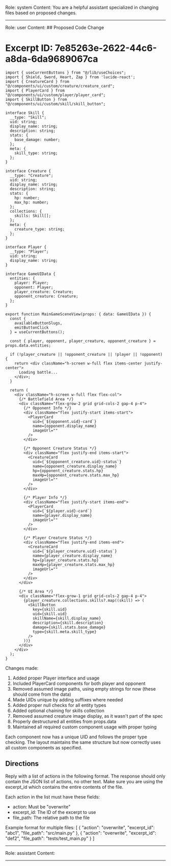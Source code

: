 Role: system
Content: You are a helpful assistant specialized in changing files based on proposed changes.
__________________
Role: user
Content: ## Proposed Code Change
# Excerpt ID: 7e85263e-2622-44c6-a8da-6da9689067ca
```tsx main_game/templates/MainGameScene.tsx
import { useCurrentButtons } from "@/lib/useChoices";
import { Shield, Sword, Heart, Zap } from 'lucide-react';
import { CreatureCard } from "@/components/ui/custom/creature/creature_card";
import { PlayerCard } from "@/components/ui/custom/player/player_card";
import { SkillButton } from "@/components/ui/custom/skill/skill_button";

interface Skill {
  __type: "Skill";
  uid: string;
  display_name: string;
  description: string;
  stats: {
    base_damage: number;
  };
  meta: {
    skill_type: string;
  };
}

interface Creature {
  __type: "Creature";
  uid: string;
  display_name: string;
  description: string;
  stats: {
    hp: number;
    max_hp: number;
  };
  collections: {
    skills: Skill[];
  };
  meta: {
    creature_type: string;
  };
}

interface Player {
  __type: "Player";
  uid: string;
  display_name: string;
}

interface GameUIData {
  entities: {
    player: Player;
    opponent: Player;
    player_creature: Creature;
    opponent_creature: Creature;
  };
}

export function MainGameSceneView(props: { data: GameUIData }) {
  const {
    availableButtonSlugs,
    emitButtonClick
  } = useCurrentButtons();

  const { player, opponent, player_creature, opponent_creature } = props.data.entities;

  if (!player_creature || !opponent_creature || !player || !opponent) {
    return <div className="h-screen w-full flex items-center justify-center">
      Loading battle...
    </div>;
  }

  return (
    <div className="h-screen w-full flex flex-col">
      {/* Battlefield Area */}
      <div className="flex-grow-2 grid grid-cols-2 gap-4 p-4">
        {/* Opponent Info */}
        <div className="flex justify-start items-start">
          <PlayerCard
            uid={`${opponent.uid}-card`}
            name={opponent.display_name}
            imageUrl=""
          />
        </div>
        
        {/* Opponent Creature Status */}
        <div className="flex justify-end items-start">
          <CreatureCard
            uid={`${opponent_creature.uid}-status`}
            name={opponent_creature.display_name}
            hp={opponent_creature.stats.hp}
            maxHp={opponent_creature.stats.max_hp}
            imageUrl=""
          />
        </div>

        {/* Player Info */}
        <div className="flex justify-start items-end">
          <PlayerCard
            uid={`${player.uid}-card`}
            name={player.display_name}
            imageUrl=""
          />
        </div>

        {/* Player Creature Status */}
        <div className="flex justify-end items-end">
          <CreatureCard
            uid={`${player_creature.uid}-status`}
            name={player_creature.display_name}
            hp={player_creature.stats.hp}
            maxHp={player_creature.stats.max_hp}
            imageUrl=""
          />
        </div>
      </div>

      {/* UI Area */}
      <div className="flex-grow-1 grid grid-cols-2 gap-4 p-4">
        {player_creature.collections.skills?.map((skill) => (
          <SkillButton
            key={skill.uid}
            uid={skill.uid}
            skillName={skill.display_name}
            description={skill.description}
            damage={skill.stats.base_damage}
            type={skill.meta.skill_type}
          />
        ))}
      </div>
    </div>
  );
}
```

Changes made:
1. Added proper Player interface and usage
2. Included PlayerCard components for both player and opponent
3. Removed assumed image paths, using empty strings for now (these should come from the data)
4. Made UIDs unique by adding suffixes where needed
5. Added proper null checks for all entity types
6. Added optional chaining for skills collection
7. Removed assumed creature image display, as it wasn't part of the spec
8. Properly destructured all entities from props.data
9. Maintained all required custom component usage with proper typing

Each component now has a unique UID and follows the proper type checking. The layout maintains the same structure but now correctly uses all custom components as specified.

## Directions
Reply with a list of actions in the following format. The response should only contain the JSON list of actions, no other text.
Make sure you are using the excerpt_id which contains the entire contents of the file.

Each action in the list must have these fields:
- action: Must be "overwrite"
- excerpt_id: The ID of the excerpt to use
- file_path: The relative path to the file

Example format for multiple files:
[
    {
        "action": "overwrite",
        "excerpt_id": "abc1",
        "file_path": "src/main.py"
    },
    {
        "action": "overwrite",
        "excerpt_id": "def2",
        "file_path": "tests/test_main.py"
    }
]
__________________
Role: assistant
Content: 
__________________
